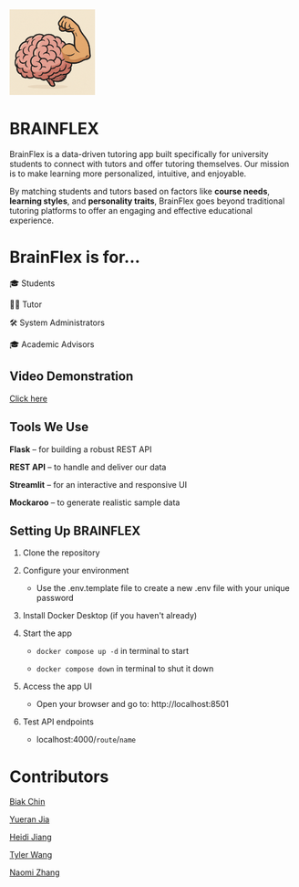 <img src="app/src/assets/logo.png" width="150" height="150" />

# BRAINFLEX
BrainFlex is a data-driven tutoring app built specifically for university students to connect with tutors and offer tutoring themselves. Our mission is to make learning more personalized, intuitive, and enjoyable.

By matching students and tutors based on factors like **course needs**, **learning styles**, and **personality traits**, BrainFlex goes beyond traditional tutoring platforms to offer an engaging and effective educational experience.

# BrainFlex is for...
🎓 Students

👩‍🏫 Tutor

🛠️ System Administrators

🎓 Academic Advisors

## Video Demonstration
[Click here](https://youtu.be/GF8A-ifDEGE)

## Tools We Use
**Flask** – for building a robust REST API

**REST API** – to handle and deliver our data

**Streamlit** – for an interactive and responsive UI

**Mockaroo** – to generate realistic sample data

 
## Setting Up BRAINFLEX
1. Clone the repository
2. Configure your environment
   * Use the .env.template file to create a new .env file with your unique password

3. Install Docker Desktop (if you haven't already)
4. Start the app
   * `docker compose up -d` in terminal to start

   * `docker compose down` in terminal to shut it down
5. Access the app UI
    * Open your browser and go to: http://localhost:8501
   
6. Test API endpoints
   * localhost:4000/`route`/`name`
   
# Contributors
[Biak Chin](https://www.linkedin.com/in/biak-chin-2b3375284/)

[Yueran Jia](https://www.linkedin.com/in/yueran-jia-288916287/)

[Heidi Jiang](https://www.linkedin.com/in/heidi-jiang-720159346/)

[Tyler Wang](https://www.linkedin.com/in/tyler-wang-71893034b/)

[Naomi Zhang](https://www.linkedin.com/in/naomi-zhang-37b796326/)
